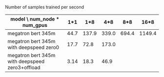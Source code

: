 Number of samples trained per second


| model \ num_node * num_gpus                     | 1*1  | 1*8   | 4*8   | 8*8   | 16*8   |
|-------------------------------------------------|------|-------|-------|-------|--------|
| megatron bert 345m                              | 44.7 | 137.9 | 339.0 | 694.4 | 1149.4 |
| megatron bert 345m with deepspeed zero0         | 17.7 | 72.8  | 173.0 |       |        |
| megatron bert 345m with deepspeed zero3+offload | 3.14 | 18.3  | 46.9  |       |        |